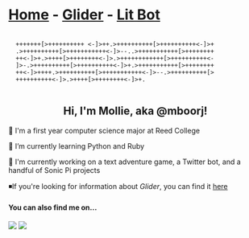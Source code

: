 # [Home](./index.md) - [Glider](./glider.md) - [Lit Bot](./lit-bot.md) 

<pre>
  <code>
  +++++++[>++++++++++ <-]>++.>++++++++++[>++++++++++<-]>+
  .>++++++++++[>+++++++++++<-]>--..>+++++++++++[>++++++++
  ++<-]>+.>++++[>++++++++<-]>.>++++++++++++[>++++++++++<-
  ]>-.>++++++++++[>++++++++++<-]>+.>+++++++++++[>++++++++
  ++<-]>++++.>++++++++++[>+++++++++++<-]>--.>++++++++++[>
  ++++++++++<-]>.>++++[>++++++++<-]>+.
  </code>
</pre>
<h2 align="center">Hi, I'm Mollie, aka @mboorj!</h2>

🏫 I'm a first year computer science major at Reed College

🌱 I’m currently learning Python and Ruby

🔨 I'm currently working on a text adventure game, a Twitter bot, and a handful of Sonic Pi projects

◾If you're looking for information about *Glider*, you can find it [here](./glider.md)

<h4>You can also find me on...</h4>

<a href="https://www.linkedin.com/in/mollie-boor"><img src="https://img.shields.io/badge/linkedin-%230077B5.svg?&style=for-the-badge&logo=linkedin&logoColor=white" /></a> <a href="https://github.com/mboorj"><img src="https://img.shields.io/badge/github-%230077B5.svg?&style=for-the-badge&color=lightgrey&logo=github&logoColor=white"/></a>
